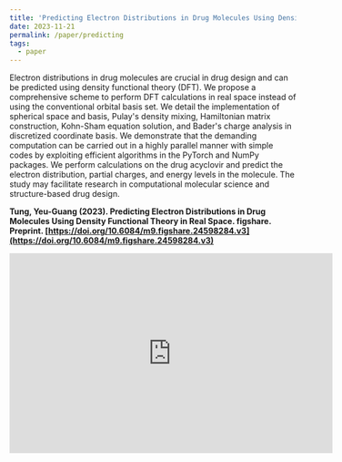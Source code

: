 ```yaml
---
title: 'Predicting Electron Distributions in Drug Molecules Using Density Functional Theory in Real Space'
date: 2023-11-21
permalink: /paper/predicting
tags:
  - paper
---
```


Electron distributions in drug molecules are crucial in drug design and can be predicted using density functional theory (DFT). We propose a comprehensive scheme to perform DFT calculations in real space instead of using the conventional orbital basis set. We detail the implementation of spherical space and basis, Pulay's density mixing, Hamiltonian matrix construction, Kohn-Sham equation solution, and Bader's charge analysis in discretized coordinate basis. We demonstrate that the demanding computation can be carried out in a highly parallel manner with simple codes by exploiting efficient algorithms in the PyTorch and NumPy packages. We perform calculations on the drug acyclovir and predict the electron distribution, partial charges, and energy levels in the molecule. The study may facilitate research in computational molecular science and structure-based drug design.

**Tung, Yeu-Guang (2023). Predicting Electron Distributions in Drug Molecules Using Density Functional Theory in Real Space. figshare. Preprint. [https://doi.org/10.6084/m9.figshare.24598284.v3](https://doi.org/10.6084/m9.figshare.24598284.v3)**

<iframe src="https://widgets.figshare.com/articles/24598284/embed?show_title=1" width="568" height="351" allowfullscreen frameborder="0">
